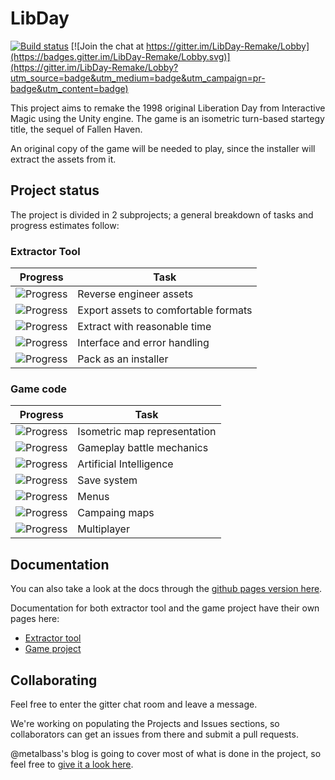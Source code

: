 # LibDay
[![Build status](https://ci.appveyor.com/api/projects/status/5nxdc3kq20t6fbnu?svg=true)](https://ci.appveyor.com/project/metalbass/libday)
[![Join the chat at https://gitter.im/LibDay-Remake/Lobby](https://badges.gitter.im/LibDay-Remake/Lobby.svg)](https://gitter.im/LibDay-Remake/Lobby?utm_source=badge&utm_medium=badge&utm_campaign=pr-badge&utm_content=badge)

This project aims to remake the 1998 original Liberation Day from Interactive Magic using the Unity engine. The game is an isometric turn-based startegy title, the sequel of Fallen Haven.

An original copy of the game will be needed to play, since the installer will extract the assets from it.

## Project status

The project is divided in 2 subprojects; a general breakdown of tasks and progress estimates follow:

### Extractor Tool

| Progress                                 | Task                                 |
| ---------------------------------------- | ------------------------------------ |
| ![Progress](http://progressed.io/bar/60) | Reverse engineer assets              |
| ![Progress](http://progressed.io/bar/33) | Export assets to comfortable formats |
| ![Progress](http://progressed.io/bar/5)  | Extract with reasonable time         |
| ![Progress](http://progressed.io/bar/10) | Interface and error handling         |
| ![Progress](http://progressed.io/bar/0)  | Pack as an installer                 |

### Game code

| Progress                                 | Task                                 |
| ---------------------------------------- | ------------------------------------ |
| ![Progress](http://progressed.io/bar/0)  | Isometric map representation         |
| ![Progress](http://progressed.io/bar/0)  | Gameplay battle mechanics            |
| ![Progress](http://progressed.io/bar/0)  | Artificial Intelligence              |
| ![Progress](http://progressed.io/bar/0)  | Save system                          |
| ![Progress](http://progressed.io/bar/0)  | Menus                                |
| ![Progress](http://progressed.io/bar/0)  | Campaing maps                        |
| ![Progress](http://progressed.io/bar/0)  | Multiplayer                          |

## Documentation
You can also take a look at the docs through the [github pages version here](https://metalbass.github.io/LibDay/).

Documentation for both extractor tool and the game project have their own pages here:
- [Extractor tool](Docs/ExtractorTool.md)
- [Game project](Docs/GameProject.md)


## Collaborating
Feel free to enter the gitter chat room and leave a message.

We're working on populating the Projects and Issues sections, so collaborators can get an issues from there and submit a pull requests. 

@metalbass's blog is going to cover most of what is done in the project, so feel free to [give it a look here](https://gamesnippets.wordpress.com/).

